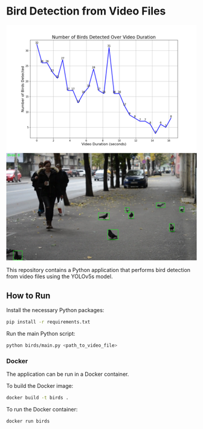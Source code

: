 # Bird Detection from Video Files

![Bird Detection from Video Files](data/output/num_birds_detected_vs_video_duration.png)
![Example Bird Detection](data/output/frames/frame_19_at_11887.jpg)

This repository contains a Python application that performs bird detection from video files using the YOLOv5s model.

## How to Run

Install the necessary Python packages:

```bash
pip install -r requirements.txt
```

Run the main Python script:

```bash
python birds/main.py <path_to_video_file>
```

### Docker

The application can be run in a Docker container.

To build the Docker image:

```bash
docker build -t birds .
```

To run the Docker container:

```bash
docker run birds
```
